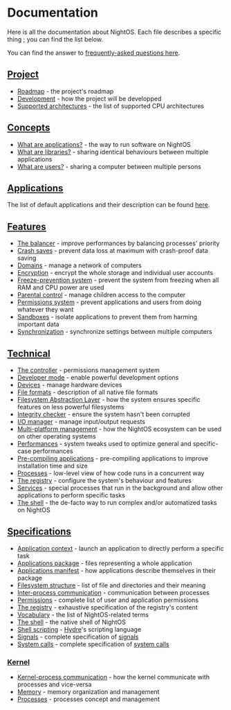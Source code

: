 # Documentation

Here is all the documentation about NightOS. Each file describes a specific thing ; you can find the list below.

You can find the answer to [frequently-asked questions here](FAQ.md).

## [Project](project/)

- [Roadmap](project/roadmap.md) - the project's roadmap
- [Development](project/development.md) - how the project will be developped
- [Supported architectures](project/architectures.md) - the list of supported CPU architectures

## [Concepts](concepts/)

- [What are applications?](concepts/applications.md) - the way to run software on NightOS
- [What are libraries?](concepts/libraries.md) - sharing identical behaviours between multiple applications
- [What are users?](concepts/users.md) - sharing a computer between multiple persons

## [Applications](applications/)

The list of default applications and their description can be found [here](applications/README.md).

## [Features](features/)

- [The balancer](features/balancer.md) - improve performances by balancing processes' priority
- [Crash saves](features/crash-saves.md) - prevent data loss at maximum with crash-proof data saving
- [Domains](features/domains.md) - manage a network of computers
- [Encryption](features/encryption.md) - encrypt the whole storage and individual user accounts
- [Freeze-prevention system](features/freeze-prevention.md) - prevent the system from freezing when all RAM and CPU power are used
- [Parental control](features/parental-control.md) - manage children access to the computer
- [Permissions system](features/permissions.md) - prevent applications and users from doing whatever they want
- [Sandboxes](features/sandboxes.md) - isolate applications to prevent them from harming important data
- [Synchronization](features/synchronization.md) - synchronize settings between multiple computers

## [Technical](technical/)

- [The controller](technical/controller.md) - permissions management system
- [Developer mode](technical/dev-mode.md) - enable powerful development options
- [Devices](technical/devices.md) - manage hardware devices
- [File formats](technical/file-formats.md) - description of all native file formats
- [Filesystem Abstraction Layer](technical/fs-abslayer.md) - how the system ensures specific features on less powerful filesystems
- [Integrity checker](technical/integrity-checker.md) - ensure the system hasn't been corrupted
- [I/O manager](technical/io-manager.md) - manage input/output requests
- [Multi-platform management](technical/multi-platform.md) - how the NightOS ecosystem can be used on other operating systems
- [Performances](technical/performances.md) - system tweaks used to optimize general and specific-case performances
- [Pre-compiling applications](technical/pre-compiling.md) - pre-compiling applications to improve installation time and size
- [Processes](technical/processes.md) - low-level view of how code runs in a concurrent way
- [The registry](technical/registry.md) - configure the system's behaviour and features
- [Services](technical/services.md) - special processes that run in the background and allow other applications to perform specific tasks
- [The shell](technical/shell.md) - the de-facto way to run complex and/or automatized tasks on NightOS

## [Specifications](specs/)

- [Application context](specs/applications/context.md) - launch an application to directly perform a specific task
- [Applications package](specs/applications/package.md) - files representing a whole application
- [Applications manifest](specs/applications/manifest.md) - how applications describe themselves in their package
- [Filesystem structure](specs/fs-structure.md) - list of file and directories and their meaning
- [Inter-process communication](specs/ipc.md) - communication between processes
- [Permissions](specs/permissions.md) - complete list of user and application permissions
- [The registry](specs/registry.md) - exhaustive specification of the registry's content
- [Vocabulary](specs/vocabulary.md) - the list of NightOS-related terms
- [The shell](specs/shell.md) - the native shell of NightOS
- [Shell scripting](specs/shell-scripting.md) - [Hydre](technical/shell.md)'s scripting language
- [Signals](specs/signals.md) - complete specification of [signals](specs/kernel/kpc.md)
- [System calls](specs/syscalls.md) - complete specification of [system calls](specs/kernel/kpc.md)

### [Kernel](specs/kernel/)

- [Kernel-process communication](specs/kernel/kpc.md) - how the kernel communicate with processes and vice-versa
- [Memory](specs/kernel/memory.md) - memory organization and management
- [Processes](specs/kernel/processes.md) - processes concept and management
